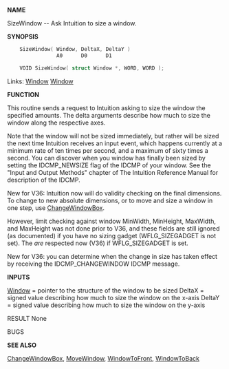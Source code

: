 
**NAME**

SizeWindow -- Ask Intuition to size a window.

**SYNOPSIS**

```c
    SizeWindow( Window, DeltaX, DeltaY )
                A0      D0      D1

    VOID SizeWindow( struct Window *, WORD, WORD );

```
Links: [Window](_00D4.md) [Window](_00D4.md) 

**FUNCTION**

This routine sends a request to Intuition asking to size the window
the specified amounts.  The delta arguments describe how much to
size the window along the respective axes.

Note that the window will not be sized immediately, but rather
will be sized the next time Intuition receives an input event,
which happens currently at a minimum rate of ten times per second,
and a maximum of sixty times a second.  You can discover when
you window has finally been sized by setting the IDCMP_NEWSIZE flag
of the IDCMP of your window.  See the &#034;Input and Output Methods&#034;
chapter of The Intuition Reference Manual for description of the IDCMP.

New for V36: Intuition now will do validity checking on the final
dimensions.  To change to new absolute dimensions, or to move and
size a window in one step, use [ChangeWindowBox](ChangeWindowBox.md).

However, limit checking against window MinWidth, MinHeight,
MaxWidth, and MaxHeight was not done prior to V36, and
these fields are still ignored (as documented) if you have
no sizing gadget (WFLG_SIZEGADGET is not set).  The *are*
respected now (V36) if WFLG_SIZEGADGET is set.

New for V36: you can determine when the change in size has
taken effect by receiving the IDCMP_CHANGEWINDOW IDCMP message.

**INPUTS**

[Window](_00D4.md) = pointer to the structure of the window to be sized
DeltaX = signed value describing how much to size the window
on the x-axis
DeltaY = signed value describing how much to size the window
on the y-axis

RESULT
None

BUGS

**SEE ALSO**

[ChangeWindowBox](ChangeWindowBox.md), [MoveWindow](MoveWindow.md), [WindowToFront](WindowToFront.md), [WindowToBack](WindowToBack.md)
